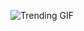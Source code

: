 ![Trending GIF](https://media4.giphy.com/media/v1.Y2lkPThiYjIxNzcycTltc3h5NW1pMHAyeDhjMTV1Y29lNW1wZXRreTh3NHdjbGtibjgybCZlcD12MV9naWZzX3NlYXJjaCZjdD1n/xUPGcEliCc7bETyfO8/giphy.gif)
